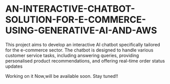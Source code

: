 # AN-INTERACTIVE-CHATBOT-SOLUTION-FOR-E-COMMERCE-USING-GENERATIVE-AI-AND-AWS

This project aims to develop an interactive AI chatbot specifically tailored for the e-commerce sector. The chatbot is designed to handle various customer service tasks, including answering queries, providing personalised product recommendations, and offering real-time order status updates

Working on it Now,will be available soon. Stay tuned!!

